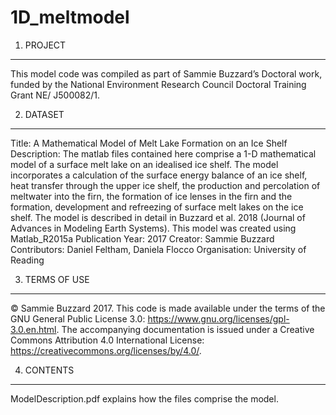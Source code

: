 # 1D_meltmodel

1. PROJECT
------------
This model code was compiled as part of Sammie Buzzard’s Doctoral work, funded 
by the National Environment Research Council Doctoral Training Grant NE/
J500082/1.

2. DATASET
------------
Title: A Mathematical Model of Melt Lake Formation on an Ice Shelf
Description: The matlab files contained here comprise a 1-D mathematical model of 
a surface melt lake on an idealised ice shelf. The model incorporates a calculation of 
the surface energy balance of an ice shelf, heat transfer through the upper ice shelf, 
the production and percolation of meltwater into the firn, the formation of ice lenses 
in the firn and the formation, development and refreezing of surface melt lakes on 
the ice shelf.
The model is described in detail in Buzzard et al. 2018 (Journal of Advances in 
Modeling Earth Systems).
This model was created using Matlab_R2015a
Publication Year: 2017
Creator: Sammie Buzzard
Contributors: Daniel Feltham, Daniela Flocco
Organisation: University of Reading

3. TERMS OF USE
-----------------
© Sammie Buzzard 2017. This code is made available under the terms of the GNU 
General Public License 3.0: https://www.gnu.org/licenses/gpl-3.0.en.html. The 
accompanying documentation is issued under a Creative Commons Attribution 4.0 
International License: https://creativecommons.org/licenses/by/4.0/.

4. CONTENTS
------------
ModelDescription.pdf explains how the files comprise the model.

